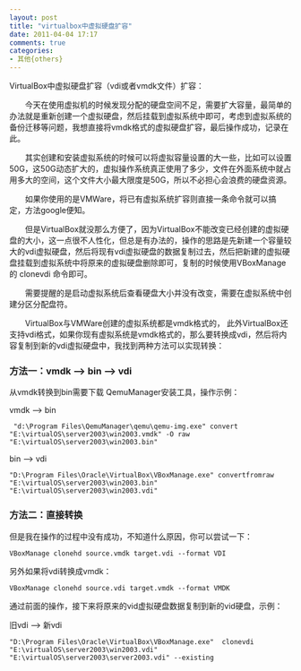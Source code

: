 ```yaml
---
layout: post
title: "virtualbox中虚拟硬盘扩容"
date: 2011-04-04 17:17
comments: true
categories:
- 其他{others}
---
```



VirtualBox中虚拟硬盘扩容（vdi或者vmdk文件）扩容：

　　今天在使用虚拟机的时候发现分配的硬盘空间不足，需要扩大容量，最简单的办法就是重新创建一个虚拟硬盘，然后挂载到虚拟系统中即可，考虑到虚拟系统的备份迁移等问题，我想直接将vmdk格式的虚拟硬盘扩容，最后操作成功，记录在此。

　　其实创建和安装虚拟系统的时候可以将虚拟容量设置的大一些，比如可以设置50G，这50G动态扩大的，虚拟操作系统真正使用了多少，文件在外面系统中就占用多大的空间，这个文件大小最大限度是50G，所以不必担心会浪费的硬盘资源。

　　如果你使用的是VMWare，将已有虚拟系统扩容则直接一条命令就可以搞定，方法google便知。

　　但是VirtualBox就没那么方便了，因为VirtualBox不能改变已经创建的虚拟硬盘的大小，这一点很不人性化，但总是有办法的，操作的思路是先新建一个容量较大的vdi虚拟硬盘，然后将现有vdi虚拟硬盘的数据复制过去，然后把新建的虚拟硬盘挂载到虚拟系统中将原来的虚拟硬盘删除即可，复制的时候使用VBoxManage的 clonevdi 命令即可。

　　需要提醒的是启动虚拟系统后查看硬盘大小并没有改变，需要在虚拟系统中创建分区分配盘符。

　　VirtualBox与VMWare创建的虚拟系统都是vmdk格式的， 此外VirtualBox还支持vdi格式，如果你现有虚拟系统是vmdk格式的，那么要转换成vdi，然后将内容复制到新的vdi虚拟硬盘中，我找到两种方法可以实现转换：

<!-- more -->

### 方法一：vmdk —> bin —> vdi

从vmdk转换到bin需要下载 QemuManager安装工具，操作示例：

vmdk —> bin

```
 "d:\Program Files\QemuManager\qemu\qemu-img.exe" convert "E:\virtualOS\server2003\win2003.vmdk" -O raw "E:\virtualOS\server2003\win2003.bin"
```

bin —> vdi

```
"D:\Program Files\Oracle\VirtualBox\VBoxManage.exe" convertfromraw "E:\virtualOS\server2003\win2003.bin" "E:\virtualOS\server2003\win2003.vdi"
```

### 方法二：直接转换

但是我在操作的过程中没有成功，不知道什么原因，你可以尝试一下：

```
VBoxManage clonehd source.vmdk target.vdi --format VDI
```

另外如果将vdi转换成vmdk：

```
VBoxManage clonehd source.vdi target.vmdk --format VMDK
```

通过前面的操作，接下来将原来的vid虚拟硬盘数据复制到新的vid硬盘，示例：

旧vdi —> 新vdi

```
"D:\Program Files\Oracle\VirtualBox\VBoxManage.exe"  clonevdi "E:\virtualOS\server2003\win2003.vdi"  "E:\virtualOS\server2003\server2003.vdi" --existing
```